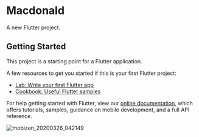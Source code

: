 # Macdonald

A new Flutter project.

## Getting Started

This project is a starting point for a Flutter application.

A few resources to get you started if this is your first Flutter project:

- [Lab: Write your first Flutter app](https://flutter.dev/docs/get-started/codelab)
- [Cookbook: Useful Flutter samples](https://flutter.dev/docs/cookbook)

For help getting started with Flutter, view our
[online documentation](https://flutter.dev/docs), which offers tutorials,
samples, guidance on mobile development, and a full API reference.


![mobizen_20200326_042149](https://user-images.githubusercontent.com/56726653/92060857-18c9a680-ed95-11ea-94e4-df6fd6bd4ffb.gif)
